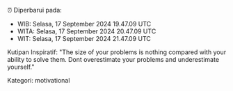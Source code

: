 ⏰ Diperbarui pada:
- WIB: Selasa, 17 September 2024 19.47.09 UTC
- WITA: Selasa, 17 September 2024 20.47.09 UTC
- WIT: Selasa, 17 September 2024 21.47.09 UTC

Kutipan Inspiratif:
"The size of your problems is nothing compared with your ability to solve them. Dont overestimate your problems and underestimate yourself."


Kategori: motivational

